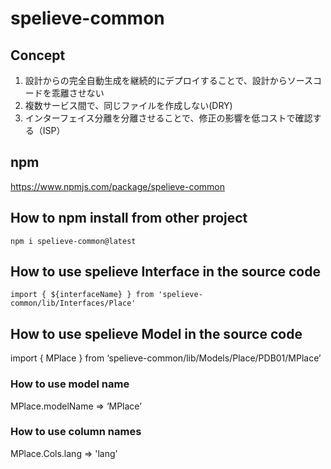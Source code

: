 # spelieve-common

## Concept
1. 設計からの完全自動生成を継続的にデプロイすることで、設計からソースコードを乖離させない
2. 複数サービス間で、同じファイルを作成しない(DRY)
3. インターフェイス分離を分離させることで、修正の影響を低コストで確認する（ISP）

## npm
https://www.npmjs.com/package/spelieve-common

## How to npm install from other project
`npm i spelieve-common@latest`

## How to use spelieve Interface in the source code
`import { ${interfaceName} } from 'spelieve-common/lib/Interfaces/Place'`

## How to use spelieve Model in the source code
import { MPlace } from ‘spelieve-common/lib/Models/Place/PDB01/MPlace’

### How to use model name
MPlace.modelName => ‘MPlace’

### How to use column names
MPlace.Cols.lang => 'lang'
